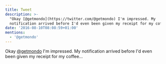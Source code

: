 ```yaml
---
title: Tweet
description: >-
  "Okay [@getmondo](https://twitter.com/@getmondo) I'm impressed. My
  notification arrived before I'd even been given my receipt for my coffee..."
date: '2016-08-10T08:08:59+01:00'
mentions:
  - '@getmondo'
---
```

Okay [@getmondo](https://twitter.com/@getmondo) I'm impressed. My notification arrived before I'd even been given my receipt for my coffee...
